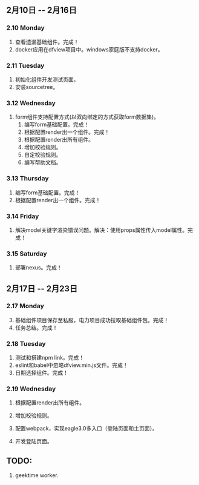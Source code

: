 ## 2月10日 -- 2月16日

### 2.10 Monday
1. 查看遗漏基础组件。完成！
2. docker应用在dfview项目中。windows家庭版不支持docker。

### 2.11 Tuesday
1. 初始化组件开发测试页面。
2. 安装sourcetree。

### 3.12 Wednesday
1. form组件支持配置方式(以双向绑定的方式获取form数据集)。
   1. 编写form基础配置。完成！
   2. 根据配置render出一个组件。完成！
   3. 根据配置render出所有组件。
   4. 增加校验规则。
   5. 自定校验规则。
   6. 编写帮助文档。

### 3.13 Thursday
1. 编写form基础配置。完成！
2. 根据配置render出一个组件。完成！

### 3.14 Friday
1. 解决model关键字渲染错误问题。解决：使用props属性传入model属性。完成！

### 3.15 Saturday
1. 部署nexus。完成！

## 2月17日 -- 2月23日

### 2.17 Monday
3. 基础组件项目保存至私服，电力项目成功拉取基础组件包。完成！
4. 任务总结。完成！

### 2.18 Tuesday
1. 测试和搭建npm link。完成！
2. eslint和babel中忽略dfview.min.js文件。完成！
3. 日期选择组件。完成！

### 2.19 Wednesday
1. 根据配置render出所有组件。
2. 增加校验规则。


1. 配置webpack，实现eagle3.0多入口（登陆页面和主页面）。
2. 开发登陆页面。

## TODO:
1. geektime worker.
